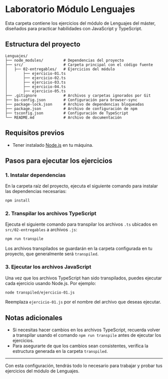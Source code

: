 
# Laboratorio Módulo Lenguajes

Esta carpeta contiene los ejercicios del módulo de Lenguajes del máster, diseñados para practicar habilidades con JavaScript y TypeScript.

## Estructura del proyecto

```plaintext
Lenguajes/
├── node_modules/         # Dependencias del proyecto
├── src/                  # Carpeta principal con el código fuente
│   ├── 02-entregables/   # Ejercicios del módulo
│       ├── ejercicio-01.ts
│       ├── ejercicio-02.ts
│       ├── ejercicio-03.ts
│       ├── ejercicio-04.ts
│       ├── ejercicio-05.ts
├── .gitignore            # Archivos y carpetas ignorados por Git
├── bs-config.json        # Configuración para browser-sync
├── package-lock.json     # Archivo de dependencias bloqueadas
├── package.json          # Archivo de configuración de npm
├── tsconfig.json         # Configuración de TypeScript
└── README.md             # Archivo de documentación
```

## Requisitos previos

- Tener instalado [Node.js](https://nodejs.org/) en tu máquina.

## Pasos para ejecutar los ejercicios

### 1. Instalar dependencias

En la carpeta raíz del proyecto, ejecuta el siguiente comando para instalar las dependencias necesarias:

```bash
npm install
```

### 2. Transpilar los archivos TypeScript

Ejecuta el siguiente comando para transpilar los archivos `.ts` ubicados en `src/02-entregables` a archivos `.js`:

```bash
npm run transpile
```

Los archivos transpilados se guardarán en la carpeta configurada en tu proyecto, que generalmente será `transpiled`.

### 3. Ejecutar los archivos JavaScript

Una vez que los archivos TypeScript han sido transpilados, puedes ejecutar cada ejercicio usando Node.js. Por ejemplo:

```bash
node transpiled/ejercicio-01.js
```

Reemplaza `ejercicio-01.js` por el nombre del archivo que deseas ejecutar.

## Notas adicionales

- Si necesitas hacer cambios en los archivos TypeScript, recuerda volver a transpilar usando el comando `npm run transpile` antes de ejecutar los ejercicios.
- Para asegurarte de que los cambios sean consistentes, verifica la estructura generada en la carpeta `transpiled`.

---

Con esta configuración, tendrás todo lo necesario para trabajar y probar tus ejercicios del módulo de Lenguajes.